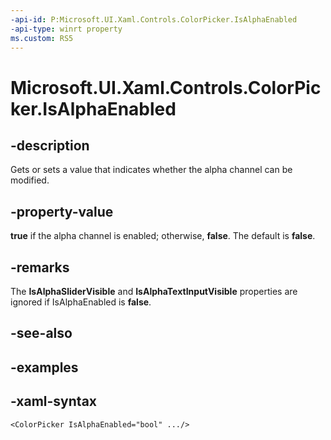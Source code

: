 ```yaml
---
-api-id: P:Microsoft.UI.Xaml.Controls.ColorPicker.IsAlphaEnabled
-api-type: winrt property
ms.custom: RS5
---
```

<!-- Property syntax.
public bool IsAlphaEnabled { get;  set; }
-->

# Microsoft.UI.Xaml.Controls.ColorPicker.IsAlphaEnabled


## -description

Gets or sets a value that indicates whether the alpha channel can be modified.


## -property-value

**true** if the alpha channel is enabled; otherwise, **false**. The default is **false**.


## -remarks

The **IsAlphaSliderVisible** and **IsAlphaTextInputVisible** properties are ignored if IsAlphaEnabled is **false**.


## -see-also


## -examples


## -xaml-syntax

```xaml
<ColorPicker IsAlphaEnabled="bool" .../>
```


